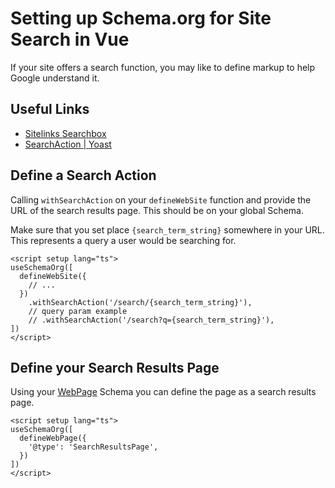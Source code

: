 # Setting up Schema.org for Site Search in Vue

If your site offers a search function, you may like to define markup to help Google understand it.


## Useful Links

- [Sitelinks Searchbox](https://developers.google.com/search/docs/advanced/structured-data/sitelinks-searchbox)
- [SearchAction | Yoast](https://developer.yoast.com/features/schema/pieces/searchaction)

## Define a Search Action

Calling  `withSearchAction` on your `defineWebSite` function and provide the URL of the search results page. This should be
on your global Schema.

Make sure that you set place `{search_term_string}` somewhere in your URL. This represents a query a user would be searching for.

```vue layouts/default.vue 
<script setup lang="ts">
useSchemaOrg([
  defineWebSite({
    // ...
  })
    .withSearchAction('/search/{search_term_string}'),
    // query param example 
    // .withSearchAction('/search?q={search_term_string}'),
])
</script>
```

## Define your Search Results Page

Using your [WebPage](/schema/webpage) Schema you can define the page as a search results page.

```vue pages/search.vue
<script setup lang="ts">
useSchemaOrg([
  defineWebPage({
    '@type': 'SearchResultsPage',
  })
])
</script>
```
